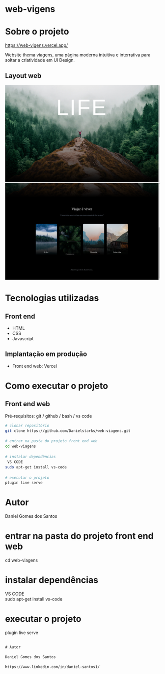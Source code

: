 # web-vigens

# Sobre o projeto
https://web-vigens.vercel.app/

Website thema viagens, uma página moderna intuitiva e interrativa para soltar a criatividade em UI Design.

## Layout web
![Web 1](https://github.com/Danielstarks/web-viagens/blob/main/img/web-vg1.png)
![Web 2](https://github.com/Danielstarks/web-viagens/blob/main/img/web-vg2.png)

# Tecnologias utilizadas
## Front end
- HTML
- CSS
- Javascript

## Implantação em produção
- Front end web: Vercel

# Como executar o projeto


## Front end web
Pré-requisitos: git / github / bash / vs code 

```bash
# clonar repositório
git clone https://github.com/Danielstarks/web-viagens.git

# entrar na pasta do projeto front end web
cd web-viagens

# instalar dependências
 VS CODE
sudo apt-get install vs-code
 
# executar o projeto
plugin live serve
```

# Autor

Daniel Gomes dos Santos


# entrar na pasta do projeto front end web
cd web-viagens

# instalar dependências
 VS CODE
 <br>
sudo apt-get install vs-code
 
# executar o projeto
plugin live serve
```

# Autor

Daniel Gomes dos Santos

https://www.linkedin.com/in/daniel-santos1/

